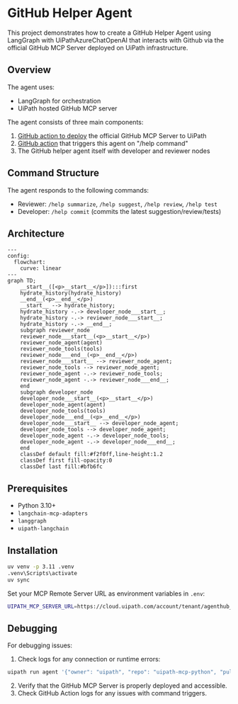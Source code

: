 # GitHub Helper Agent

This project demonstrates how to create a GitHub Helper Agent using LangGraph with UiPathAzureChatOpenAI that interacts with Github via the official GitHub MCP Server deployed on UiPath infrastructure.

## Overview

The agent uses:
- LangGraph for orchestration
- UiPath hosted GitHub MCP server

The agent consists of three main components:

1. [GitHub action to deploy](https://github.com/UiPath/uipath-mcp-python/blob/main/docs/how_to_pack_binary.md) the official GitHub MCP Server to UiPath
2. [GitHub action](https://github.com/UiPath/uipath-mcp-python/blob/main/.github/workflows/trigger-github-agent.yml) that triggers this agent on "/help command"
3. The GitHub helper agent itself with developer and reviewer nodes

## Command Structure

The agent responds to the following commands:

- Reviewer: `/help summarize`, `/help suggest`, `/help review`, `/help test`
- Developer: `/help commit` (commits the latest suggestion/review/tests)

## Architecture

```mermaid
---
config:
  flowchart:
    curve: linear
---
graph TD;
	__start__([<p>__start__</p>]):::first
	hydrate_history(hydrate_history)
	__end__(<p>__end__</p>)
	__start__ --> hydrate_history;
	hydrate_history -.-> developer_node___start__;
	hydrate_history -.-> reviewer_node___start__;
	hydrate_history -.-> __end__;
	subgraph reviewer_node
	reviewer_node___start__(<p>__start__</p>)
	reviewer_node_agent(agent)
	reviewer_node_tools(tools)
	reviewer_node___end__(<p>__end__</p>)
	reviewer_node___start__ --> reviewer_node_agent;
	reviewer_node_tools --> reviewer_node_agent;
	reviewer_node_agent -.-> reviewer_node_tools;
	reviewer_node_agent -.-> reviewer_node___end__;
	end
	subgraph developer_node
	developer_node___start__(<p>__start__</p>)
	developer_node_agent(agent)
	developer_node_tools(tools)
	developer_node___end__(<p>__end__</p>)
	developer_node___start__ --> developer_node_agent;
	developer_node_tools --> developer_node_agent;
	developer_node_agent -.-> developer_node_tools;
	developer_node_agent -.-> developer_node___end__;
	end
	classDef default fill:#f2f0ff,line-height:1.2
	classDef first fill-opacity:0
	classDef last fill:#bfb6fc
```

## Prerequisites

- Python 3.10+
- `langchain-mcp-adapters`
- `langgraph`
- `uipath-langchain`

## Installation

```bash
uv venv -p 3.11 .venv
.venv\Scripts\activate
uv sync
```

Set your MCP Remote Server URL as environment variables in `.env`:

```bash
UIPATH_MCP_SERVER_URL=https://cloud.uipath.com/account/tenant/agenthub_/mcp/folder-key/github-mcp/sse
```

## Debugging

For debugging issues:

1. Check logs for any connection or runtime errors:
```bash
uipath run agent '{"owner": "uipath", "repo": "uipath-mcp-python", "pullNumber": 78, "command": "summarize", "in_reply_to": 2060859623}'
```
2. Verify that the GitHub MCP Server is properly deployed and accessible.
3. Check GitHub Action logs for any issues with command triggers.


